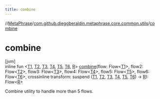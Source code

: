 ```yaml
---
title: combine
---
```

//[MetaPhrase](../../index.html)/[com.github.diegoberaldin.metaphrase.core.common.utils](index.html)/[combine](combine.html)



# combine



[jvm]\
inline fun &lt;[T1](combine.html), [T2](combine.html), [T3](combine.html), [T4](combine.html), [T5](combine.html), [T6](combine.html), [R](combine.html)&gt; [combine](combine.html)(flow: Flow&lt;[T1](combine.html)&gt;, flow2: Flow&lt;[T2](combine.html)&gt;, flow3: Flow&lt;[T3](combine.html)&gt;, flow4: Flow&lt;[T4](combine.html)&gt;, flow5: Flow&lt;[T5](combine.html)&gt;, flow6: Flow&lt;[T6](combine.html)&gt;, crossinline transform: suspend ([T1](combine.html), [T2](combine.html), [T3](combine.html), [T4](combine.html), [T5](combine.html), [T6](combine.html)) -&gt; [R](combine.html)): Flow&lt;[R](combine.html)&gt;



Combine utility to handle more than 5 flows.




